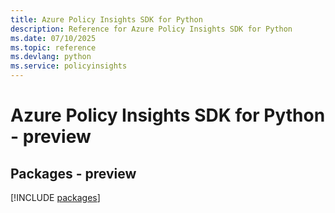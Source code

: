 ```yaml
---
title: Azure Policy Insights SDK for Python
description: Reference for Azure Policy Insights SDK for Python
ms.date: 07/10/2025
ms.topic: reference
ms.devlang: python
ms.service: policyinsights
---
```

# Azure Policy Insights SDK for Python - preview
## Packages - preview
[!INCLUDE [packages](policy-insights-index.md)]